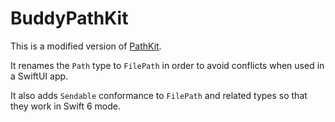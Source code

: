 # BuddyPathKit

This is a modified version of [PathKit](https://github.com/kylef/PathKit).

It renames the `Path` type to `FilePath` in order to avoid conflicts when used in a SwiftUI app.

It also adds `Sendable` conformance to `FilePath` and related types so that they work in Swift 6 mode.
